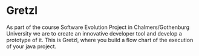 # Gretzl

As part of the course Software Evolution Project in Chalmers/Gothenburg University we are to create an innovative developer tool and develop a prototype of it. This is Gretzl, where you build a flow chart of the execution of your java project.
